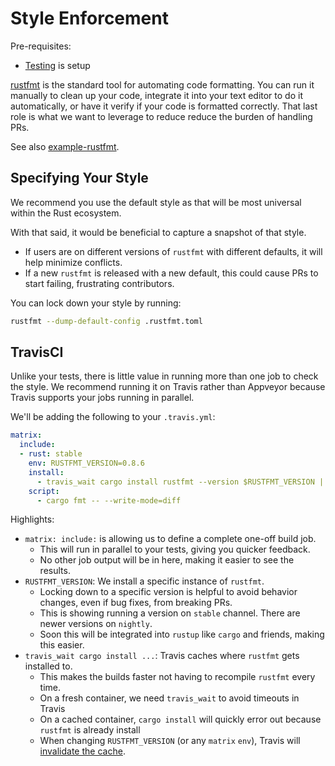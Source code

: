 # Style Enforcement

Pre-requisites:
- [Testing](pr/testing.html) is setup

[rustfmt][rustfmt] is the standard tool for automating code formatting.  You
can run it manually to clean up your code, integrate it into your text editor
to do it automatically, or have it verify if your code is formatted correctly.
That last role is what we want to leverage to reduce reduce the burden of
handling PRs.

See also [example-rustfmt][example-rustfmt].

[example-rustfmt]: https://github.com/crate-ci/example-rustfmt
[rustfmt]: https://github.com/rust-lang-nursery/rustfmt

## Specifying Your Style

We recommend you use the default style as that will be most universal within the Rust ecosystem.

With that said, it would be beneficial to capture a snapshot of that style.
- If users are on different versions of `rustfmt` with different defaults, it will help minimize conflicts.
- If a new `rustfmt` is released with a new default, this could cause PRs to start failing, frustrating contributors.

You can lock down your style by running:
```bash
rustfmt --dump-default-config .rustfmt.toml
```

## TravisCI

Unlike your tests, there is little value in running more than one job to check
the style. We recommend running it on Travis rather than Appveyor because
Travis supports your jobs running in parallel.

We'll be adding the following to your `.travis.yml`:
```yml
matrix:
  include:
  - rust: stable
    env: RUSTFMT_VERSION=0.8.6
    install:
      - travis_wait cargo install rustfmt --version $RUSTFMT_VERSION || echo "rustfmt already installed"
    script:
      - cargo fmt -- --write-mode=diff
```

Highlights:
- `matrix: include:` is allowing us to define a complete one-off build job.
  - This will run in parallel to your tests, giving you quicker feedback.
  - No other job output will be in here, making it easier to see the results.
- `RUSTFMT_VERSION`: We install a specific instance of `rustfmt`.
  - Locking down to a specific version is helpful to avoid behavior changes, even if bug fixes, from breaking PRs.
  - This is showing running a version on `stable` channel.  There are newer versions on `nightly`.
  - Soon this will be integrated into `rustup` like `cargo` and friends, making this easier.
- `travis_wait cargo install ...`: Travis caches where `rustfmt` gets installed to.
  - This makes the builds faster not having to recompile `rustfmt` every time.
  - On a fresh container, we need `travis_wait` to avoid timeouts in Travis
  - On a cached container, `cargo install` will quickly error out because `rustfmt` is already install
  - When changing `RUSTFMT_VERSION` (or any `matrix` `env`), Travis will [invalidate the cache][travis-cache].

[travis-cache]: https://docs.travis-ci.com/user/caching
